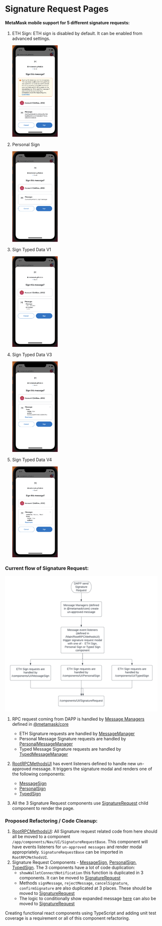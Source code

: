 # Signature Request Pages

#### MetaMask mobile support for 5 different signature requests:

1. ETH Sign: ETH sign is disabled by default. It can be enabled from advanced settings.

     <img src="https://github.com/MetaMask/metamask-mobile/blob/signature_request_refactoring_doc/docs/confirmation-refactoring/signature-requests/eth_sign.png?raw=true" width="150"/>

2. Personal Sign

     <img src="https://github.com/MetaMask/metamask-mobile/blob/signature_request_refactoring_doc/docs/confirmation-refactoring/signature-requests/personal_sign.png?raw=true" width="150"/>

3. Sign Typed Data V1

     <img src="https://github.com/MetaMask/metamask-mobile/blob/signature_request_refactoring_doc/docs/confirmation-refactoring/signature-requests/sign_typed_data_v1.png?raw=true" width="150"/>

4. Sign Typed Data V3

     <img src="https://github.com/MetaMask/metamask-mobile/blob/signature_request_refactoring_doc/docs/confirmation-refactoring/signature-requests/sign_typed_data_v3.png?raw=true" width="150"/>

5. Sign Typed Data V4

     <img src="https://github.com/MetaMask/metamask-mobile/blob/signature_request_refactoring_doc/docs/confirmation-refactoring/signature-requests/sign_typed_data_v4.png?raw=true" width="150"/>

### Current flow of Signature Request:

<img src="https://github.com/MetaMask/metamask-mobile/blob/signature_request_refactoring_doc/docs/confirmation-refactoring/signature-requests/signature_request_flow.png?raw=true"/>

1. RPC request coming from DAPP is handled by [Message Managers](https://github.com/MetaMask/core/tree/main/packages/message-manager) defined in [@metamask/core](https://github.com/MetaMask/core) 
    - ETH Signature requests are handled by [MessageManager](https://github.com/MetaMask/core/blob/main/packages/message-manager/src/MessageManager.ts)
    - Personal Message Signature requests are handled by [PersonalMessageManager](https://github.com/MetaMask/core/blob/main/packages/message-manager/src/PersonalMessageManager.ts)
    - Typed Message Signature requests are handled by [TypedMessageManager](https://github.com/MetaMask/core/blob/main/packages/message-manager/src/TypedMessageManager.ts)

2. [RootRPCMethodsUI](https://github.com/MetaMask/metamask-mobile/blob/main/app/components/Nav/Main/RootRPCMethodsUI.js) has event listeners defined to handle new un-approved message. It triggers the signature modal and renders one of the following components:
    - [MessageSign](https://github.com/MetaMask/metamask-mobile/tree/main/app/components/UI/MessageSign)
    - [PersonalSign](https://github.com/MetaMask/metamask-mobile/tree/main/app/components/UI/PersonalSign)
    - [TypedSign](https://github.com/MetaMask/metamask-mobile/tree/main/app/components/UI/TypedSign)

3. All the 3 Signature Request components use [SignatureRequest](https://github.com/MetaMask/metamask-mobile/tree/main/app/components/UI/SignatureRequest) child component to render the page.

### Proposed Refactoring / Code Cleanup:
1. [RootRPCMethodsUI](https://github.com/MetaMask/metamask-mobile/blob/main/app/components/Nav/Main/RootRPCMethodsUI.js): All Signature request related code from here should all be moved to a component `/app/components/Nav/UI/SignatureRequestBase`. This component will have events listeners for `un-approved messages` and render modal appropriately. `SignatureRequestBase` can be imported in `RootRPCMethodsUI`.
2. Signature Request Components - [MessageSign](https://github.com/MetaMask/metamask-mobile/tree/main/app/components/UI/MessageSign), [PersonalSign](https://github.com/MetaMask/metamask-mobile/tree/main/app/components/UI/PersonalSign), [TypedSign](https://github.com/MetaMask/metamask-mobile/tree/main/app/components/UI/TypedSign). The 3 components have a lot of code duplication:
    - `showWalletConnectNotification` this function is duplicated in 3 components. It can be moved to [SignatureRequest](https://github.com/MetaMask/metamask-mobile/tree/main/app/components/UI/SignatureRequest)
    - Methods `signMessage`, `rejectMessage`, `cancelSignature`, `confirmSignature` are also duplicated at 3 places. These should be moved to [SignatureRequest](https://github.com/MetaMask/metamask-mobile/tree/main/app/components/UI/SignatureRequest)
    - The logic to conditionally show expanded message [here](https://github.com/MetaMask/metamask-mobile/blob/main/app/components/UI/MessageSign/index.js#L224) can also be moved to [SignatureRequest](https://github.com/MetaMask/metamask-mobile/tree/main/app/components/UI/SignatureRequest)
    
Creating functional react components using TypeScript and adding unit test coverage is a requirement or all of this component refactoring.
